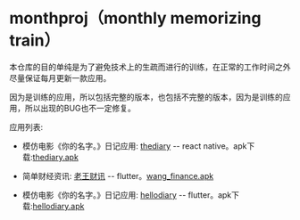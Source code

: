 # monthproj（monthly memorizing train）
本仓库的目的单纯是为了避免技术上的生疏而进行的训练，在正常的工作时间之外尽量保证每月更新一款应用。

因为是训练的应用，所以包括完整的版本，也包括不完整的版本，因为是训练的应用，所以出现的BUG也不一定修复。

应用列表:
- 模仿电影《你的名字。》日记应用: [thediary](https://github.com/buf1024/monthproj/tree/master/thediary) -- react native。apk下载:[thediary.apk](https://github.com/buf1024/monthproj/raw/master/thediary/release/thediary.apk)

- 简单财经资讯: [老王财讯](https://github.com/buf1024/monthproj/tree/master/wang_finance) -- flutter。[wang_finance.apk](https://github.com/buf1024/monthproj/raw/master/wang_finance/release/wang_finance.apk)

- 模仿电影《你的名字。》日记应用: [hellodiary](https://github.com/buf1024/monthproj/tree/master/hellodiary) -- flutter。apk下载:[hellodiary.apk](https://github.com/buf1024/monthproj/raw/master/hellodiary/release/hellodiary.apk)
